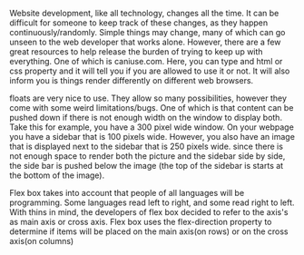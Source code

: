 Website development, like all technology, changes all the time. It can be difficult for someone to keep track of these changes, as they happen continuously/randomly. Simple things may change, many of which can go unseen to the web developer that works alone. However, there are a few great resources to help release the burden of trying to keep up with everything. One of which is caniuse.com. Here, you can type and html or css property and it will tell you if you are allowed to use it or not. It will also inform you is things render differently on different web browsers.

floats are very nice to use. They allow so many possibilities, however they come with some weird limitations/bugs. One of which is that content can be pushed down if there is not enough width on the window to display both. Take this for example, you have a 300 pixel wide window. On your webpage you have a sidebar that is 100 pixels wide. However, you also have an image that is displayed next to the sidebar that is 250 pixels wide. since there is not enough space to render both the picture and the sidebar side by side, the side bar is pushed below the image (the top of the sidebar is starts at the bottom of the image).

Flex box takes into account that people of all languages will be programming. Some languages read left to right, and some read right to left. With thins in mind, the developers of flex box decided to refer to the axis's as main axis or cross axis. Flex box uses the flex-direction property to determine if items will be placed on the main axis(on rows) or on the cross axis(on columns)
